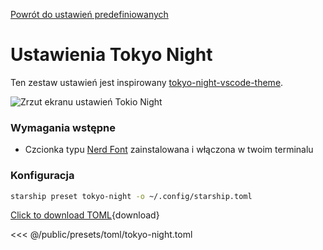 [Powrót do ustawień predefiniowanych](./#tokyo-night)

# Ustawienia Tokyo Night

Ten zestaw ustawień jest inspirowany [tokyo-night-vscode-theme](https://github.com/enkia/tokyo-night-vscode-theme).

![Zrzut ekranu ustawień Tokio Night](/presets/img/tokyo-night.png)

### Wymagania wstępne

- Czcionka typu [Nerd Font](https://www.nerdfonts.com/) zainstalowana i włączona w twoim terminalu

### Konfiguracja

```sh
starship preset tokyo-night -o ~/.config/starship.toml
```

[Click to download TOML](/presets/toml/tokyo-night.toml){download}

<<< @/public/presets/toml/tokyo-night.toml
